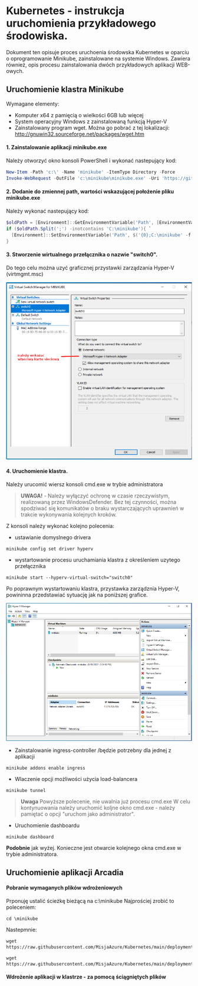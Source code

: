# Kubernetes - instrukcja uruchomienia przykładowego środowiska.
Dokument ten opisuje proces uruchoenia środowska Kubernetes w oparciu o oprogramowanie Minikube, zainstalowane na systemie Windows.
Zawiera również, opis procesu zainstalowania dwóch przykładowych aplikacji WEB-owych.

## Uruchomienie klastra Minikube

Wymagane elementy:
- Komputer x64 z pamięcią o wielkości 6GB lub więcej
- System operacyjny Windows z zainstalowaną funkcją Hyper-V
- Zainstalowany program wget. Można go pobrać z tej lokalizacji: http://gnuwin32.sourceforge.net/packages/wget.htm

#### 1. Zainstalowanie aplikacji minikube.exe
Należy otworzyć okno konsoli PowerShell i wykonać nastepujący kod:

```powershell
New-Item -Path 'c:\' -Name 'minikube' -ItemType Directory -Force
Invoke-WebRequest -OutFile 'c:\minikube\minikube.exe' -Uri 'https://github.com/kubernetes/minikube/releases/latest/download/minikube-windows-amd64.exe' -UseBasicParsing
```
#### 2. Dodanie do zmiennej path, wartości wskazującej położenie pliku minikube.exe
Należy wykonać nastepujący kod:
```powershell
$oldPath = [Environment]::GetEnvironmentVariable('Path', [EnvironmentVariableTarget]::Machine)
if ($oldPath.Split(';') -inotcontains 'C:\minikube'){ `
  [Environment]::SetEnvironmentVariable('Path', $('{0};C:\minikube' -f $oldPath), [EnvironmentVariableTarget]::Machine) `
}

```
#### 3. Stworzenie wirtualnego przełącznika o nazwie "switch0".
Do tego celu można uzyć graficznej przystawki zarządzania Hyper-V (virtmgmt.msc)

![image](/media/hv.png)


#### 4. Uruchomienie klastra.
Należy urucomić wiersz konsoli cmd.exe w trybie administratora
> **UWAGA!** - Należy wyłączyć ochronę w czasie rzeczywistym, realizowaną przez WindowsDefender. Bez tej czynności, można spodziwać się komunikatów o braku wystarczających uprawnień w trakcie wykonywania kolejnych kroków.

Z konsoli należy wykonać kolejno polecenia:

- ustawianie domyslnego drivera
```
minikube config set driver hyperv
```

- wystartowanie procesu uruchamiania klastra z określeniem uzytego przełącznika 
```
minikube start --hyperv-virtual-switch="switch0"
```
Po poprawnym wystartowaniu klastra, przystawka zarządznia Hyper-V, powininna przedstawiać sytuację jak na poniższej grafice.

![image](/media/hv2.png)


- Zainstalowanie ingress-controller /będzie potrzebny dla jednej z aplikacji
```
minikube addons enable ingress
```

- Wlaczenie opcji możliwości użycia load-balancera
```
minikube tunnel
```
> **Uwaga** Powyższe polecenie, nie uwalnia już procesu cmd.exe  W celu kontynuowania należy uruchomić koljne okno cmd.exe - należy pamiętać o opcji "uruchom jako administrator".

- Uruchomienie dashboardu
```
minikube dashboard
```
**Podobnie** jak wyżej. Konieczne jest otwarcie kolejnego okna cmd.exe w trybie administratora.


## Uruchomienie aplikacji Arcadia

#### Pobranie wymaganych plików wdrożeniowych

Prponuję ustalić ścieżkę bieżącą na c:\minikube
Najprościej zrobić to poleceniem:
```
cd \minikube
```
Nastepmnie:

```
wget https://raw.githubusercontent.com/MisjaAzure/Kubernetes/main/deployments/arcadia/all_apps.yaml
```

```
wget https://raw.githubusercontent.com/MisjaAzure/Kubernetes/main/deployments/arcadia/ingress_arcadia.yaml
```



#### Wdrożenie aplikacji w klastrze - za pomocą ściągniętych plików



